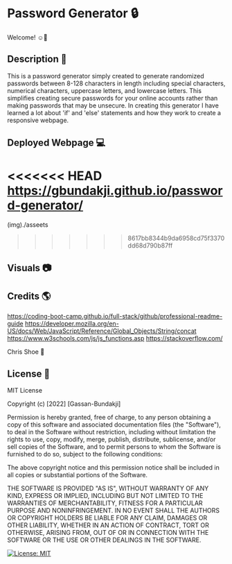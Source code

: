 # Password Generator 🔒

Welcome! ☺👋

## Description 📝

This is a password generator simply created to generate randomized passwords between 8-128 characters in length including special characters, numerical characters, uppercase letters, and lowercase letters. This simplifies creating secure passwords for your online accounts rather than making passwords that may be unsecure. In creating this generator I have learned a lot about 'if' and 'else' statements and how they work to create a responsive webpage.

## Deployed Webpage 💻

<<<<<<< HEAD
https://gbundakji.github.io/password-generator/
=======
(img)./asseets
>>>>>>> 8617bb8344b9da6958cd75f3370dd68d790b87ff

## Visuals 📷

## Credits 🌎

https://coding-boot-camp.github.io/full-stack/github/professional-readme-guide
https://developer.mozilla.org/en-US/docs/Web/JavaScript/Reference/Global_Objects/String/concat
https://www.w3schools.com/js/js_functions.asp
https://stackoverflow.com/

Chris Shoe 🥇

## License 🔑

MIT License

Copyright (c) [2022] [Gassan-Bundakji]

Permission is hereby granted, free of charge, to any person obtaining a copy of this software and associated documentation files (the "Software"), to deal in the Software without restriction, including without limitation the rights to use, copy, modify, merge, publish, distribute, sublicense, and/or sell copies of the Software, and to permit persons to whom the Software is furnished to do so, subject to the following conditions:

The above copyright notice and this permission notice shall be included in all copies or substantial portions of the Software.

THE SOFTWARE IS PROVIDED "AS IS", WITHOUT WARRANTY OF ANY KIND, EXPRESS OR IMPLIED, INCLUDING BUT NOT LIMITED TO THE WARRANTIES OF MERCHANTABILITY, FITNESS FOR A PARTICULAR PURPOSE AND NONINFRINGEMENT. IN NO EVENT SHALL THE AUTHORS OR COPYRIGHT HOLDERS BE LIABLE FOR ANY CLAIM, DAMAGES OR OTHER LIABILITY, WHETHER IN AN ACTION OF CONTRACT, TORT OR OTHERWISE, ARISING FROM, OUT OF OR IN CONNECTION WITH THE SOFTWARE OR THE USE OR OTHER DEALINGS IN THE SOFTWARE.

[![License: MIT](https://img.shields.io/badge/License-MIT-yellow.svg)](https://opensource.org/licenses/MIT)
